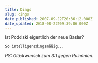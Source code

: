 ```yaml
---
title: Dings
slug: dings
date_published: 2007-09-12T20:36:12.000Z
date_updated: 2018-08-22T09:39:06.000Z
---
```


Ist Podolski eigentlich der neue Basler?

`So intelligenzdingsmäßig...`

*PS: Glückwunsch zum 3:1 gegen Rumänien.*
